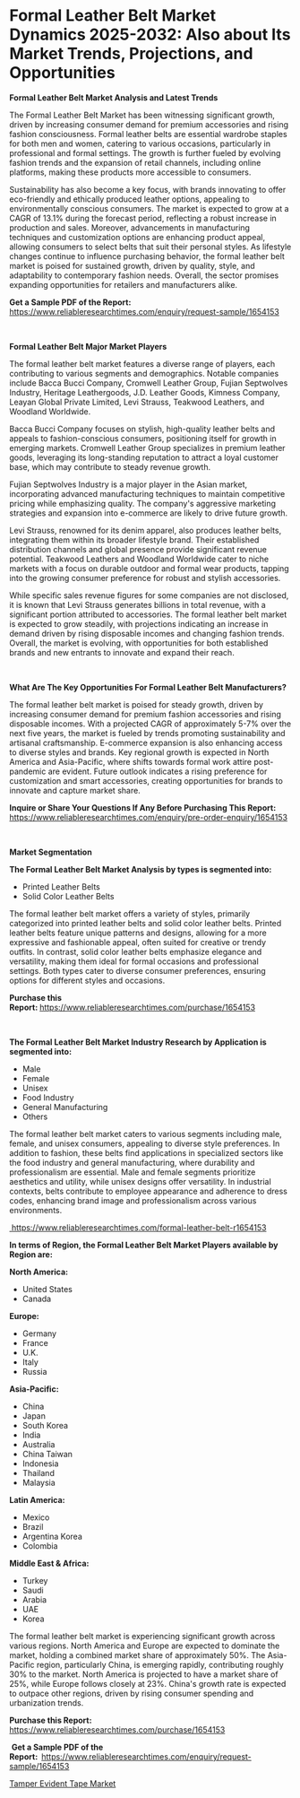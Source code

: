 <p><h1>Formal Leather Belt Market Dynamics 2025-2032: Also about Its Market Trends, Projections, and Opportunities</h1></p><p><strong>Formal Leather Belt Market Analysis and Latest Trends</strong></p>
<p><p>The Formal Leather Belt Market has been witnessing significant growth, driven by increasing consumer demand for premium accessories and rising fashion consciousness. Formal leather belts are essential wardrobe staples for both men and women, catering to various occasions, particularly in professional and formal settings. The growth is further fueled by evolving fashion trends and the expansion of retail channels, including online platforms, making these products more accessible to consumers.</p><p>Sustainability has also become a key focus, with brands innovating to offer eco-friendly and ethically produced leather options, appealing to environmentally conscious consumers. The market is expected to grow at a CAGR of 13.1% during the forecast period, reflecting a robust increase in production and sales. Moreover, advancements in manufacturing techniques and customization options are enhancing product appeal, allowing consumers to select belts that suit their personal styles. As lifestyle changes continue to influence purchasing behavior, the formal leather belt market is poised for sustained growth, driven by quality, style, and adaptability to contemporary fashion needs. Overall, the sector promises expanding opportunities for retailers and manufacturers alike.</p></p>
<p><strong>Get a Sample PDF of the Report:&nbsp;</strong> <a href="https://www.reliableresearchtimes.com/enquiry/request-sample/1654153?utm_campaign=2204&utm_medium=2&utm_source=Github&utm_content=ia&utm_term=08022025&utm_id=formal-leather-belt">https://www.reliableresearchtimes.com/enquiry/request-sample/1654153</a></p>
<p>&nbsp;</p>
<p><strong>Formal Leather Belt Major Market Players</strong></p>
<p><p>The formal leather belt market features a diverse range of players, each contributing to various segments and demographics. Notable companies include Bacca Bucci Company, Cromwell Leather Group, Fujian Septwolves Industry, Heritage Leathergoods, J.D. Leather Goods, Kimness Company, Leayan Global Private Limited, Levi Strauss, Teakwood Leathers, and Woodland Worldwide.</p><p>Bacca Bucci Company focuses on stylish, high-quality leather belts and appeals to fashion-conscious consumers, positioning itself for growth in emerging markets. Cromwell Leather Group specializes in premium leather goods, leveraging its long-standing reputation to attract a loyal customer base, which may contribute to steady revenue growth.</p><p>Fujian Septwolves Industry is a major player in the Asian market, incorporating advanced manufacturing techniques to maintain competitive pricing while emphasizing quality. The company's aggressive marketing strategies and expansion into e-commerce are likely to drive future growth.</p><p>Levi Strauss, renowned for its denim apparel, also produces leather belts, integrating them within its broader lifestyle brand. Their established distribution channels and global presence provide significant revenue potential. Teakwood Leathers and Woodland Worldwide cater to niche markets with a focus on durable outdoor and formal wear products, tapping into the growing consumer preference for robust and stylish accessories.</p><p>While specific sales revenue figures for some companies are not disclosed, it is known that Levi Strauss generates billions in total revenue, with a significant portion attributed to accessories. The formal leather belt market is expected to grow steadily, with projections indicating an increase in demand driven by rising disposable incomes and changing fashion trends. Overall, the market is evolving, with opportunities for both established brands and new entrants to innovate and expand their reach.</p></p>
<p>&nbsp;</p>
<p><strong>What Are The Key Opportunities For Formal Leather Belt Manufacturers?</strong></p>
<p><p>The formal leather belt market is poised for steady growth, driven by increasing consumer demand for premium fashion accessories and rising disposable incomes. With a projected CAGR of approximately 5-7% over the next five years, the market is fueled by trends promoting sustainability and artisanal craftsmanship. E-commerce expansion is also enhancing access to diverse styles and brands. Key regional growth is expected in North America and Asia-Pacific, where shifts towards formal work attire post-pandemic are evident. Future outlook indicates a rising preference for customization and smart accessories, creating opportunities for brands to innovate and capture market share.</p></p>
<p><strong>Inquire or Share Your Questions If Any Before Purchasing This Report:</strong> <a href="https://www.reliableresearchtimes.com/enquiry/pre-order-enquiry/1654153?utm_campaign=2204&utm_medium=2&utm_source=Github&utm_content=ia&utm_term=08022025&utm_id=formal-leather-belt">https://www.reliableresearchtimes.com/enquiry/pre-order-enquiry/1654153</a></p>
<p>&nbsp;</p>
<p><strong>Market Segmentation</strong></p>
<p><strong>The Formal Leather Belt Market Analysis by types is segmented into:</strong></p>
<p><ul><li>Printed Leather Belts</li><li>Solid Color Leather Belts</li></ul></p>
<p><p>The formal leather belt market offers a variety of styles, primarily categorized into printed leather belts and solid color leather belts. Printed leather belts feature unique patterns and designs, allowing for a more expressive and fashionable appeal, often suited for creative or trendy outfits. In contrast, solid color leather belts emphasize elegance and versatility, making them ideal for formal occasions and professional settings. Both types cater to diverse consumer preferences, ensuring options for different styles and occasions.</p></p>
<p><strong>Purchase this Report:&nbsp;</strong><a href="https://www.reliableresearchtimes.com/purchase/1654153?utm_campaign=2204&utm_medium=2&utm_source=Github&utm_content=ia&utm_term=08022025&utm_id=formal-leather-belt">https://www.reliableresearchtimes.com/purchase/1654153</a></p>
<p>&nbsp;</p>
<p><strong>The Formal Leather Belt Market Industry Research by Application is segmented into:</strong></p>
<p><ul><li>Male</li><li>Female</li><li>Unisex</li><li>Food Industry</li><li>General Manufacturing</li><li>Others</li></ul></p>
<p><p>The formal leather belt market caters to various segments including male, female, and unisex consumers, appealing to diverse style preferences. In addition to fashion, these belts find applications in specialized sectors like the food industry and general manufacturing, where durability and professionalism are essential. Male and female segments prioritize aesthetics and utility, while unisex designs offer versatility. In industrial contexts, belts contribute to employee appearance and adherence to dress codes, enhancing brand image and professionalism across various environments.</p></p>
<p><a href="https://www.reliableresearchtimes.com/formal-leather-belt-r1654153?utm_campaign=2204&utm_medium=2&utm_source=Github&utm_content=ia&utm_term=08022025&utm_id=formal-leather-belt">&nbsp;https://www.reliableresearchtimes.com/formal-leather-belt-r1654153</a></p>
<p><strong>In terms of Region, the Formal Leather Belt Market Players available by Region are:</strong></p>
<p>
    <p> <strong> North America: </strong>
        <ul>
            <li>United States</li>
            <li>Canada</li>
        </ul>
        </p> 
    <p> <strong> Europe: </strong>
        <ul>
            <li>Germany</li>
            <li>France</li>
            <li>U.K.</li>
            <li>Italy</li>
            <li>Russia</li>
        </ul>
        </p> 
    <p> <strong> Asia-Pacific: </strong>
        <ul>
            <li>China</li>
            <li>Japan</li>
            <li>South Korea</li>
            <li>India</li>
            <li>Australia</li>
            <li>China Taiwan</li>
            <li>Indonesia</li>
            <li>Thailand</li>
            <li>Malaysia</li>
        </ul>
        </p> 
    <p> <strong> Latin America: </strong>
        <ul>
            <li>Mexico</li>
            <li>Brazil</li>
            <li>Argentina Korea</li>
            <li>Colombia</li>
        </ul>
        </p> 
    <p> <strong> Middle East & Africa: </strong>
        <ul>
            <li>Turkey</li>
            <li>Saudi</li>
            <li>Arabia</li>
            <li>UAE</li>
            <li>Korea</li>
        </ul>
    </p>
    </p>
<p><p>The formal leather belt market is experiencing significant growth across various regions. North America and Europe are expected to dominate the market, holding a combined market share of approximately 50%. The Asia-Pacific region, particularly China, is emerging rapidly, contributing roughly 30% to the market. North America is projected to have a market share of 25%, while Europe follows closely at 23%. China's growth rate is expected to outpace other regions, driven by rising consumer spending and urbanization trends.</p></p>
<p><strong>Purchase this Report: </strong><a href="https://www.reliableresearchtimes.com/purchase/1654153?utm_campaign=2204&utm_medium=2&utm_source=Github&utm_content=ia&utm_term=08022025&utm_id=formal-leather-belt">https://www.reliableresearchtimes.com/purchase/1654153</a></p>
<p>&nbsp;<strong>Get a Sample PDF of the Report:&nbsp;&nbsp;</strong><a href="https://www.reliableresearchtimes.com/enquiry/request-sample/1654153?utm_campaign=2204&utm_medium=2&utm_source=Github&utm_content=ia&utm_term=08022025&utm_id=formal-leather-belt">https://www.reliableresearchtimes.com/enquiry/request-sample/1654153</a></p>
<p><strong></strong></p>
<p><p><a href="https://github.com/tambraunrue691969/Market-Research-Report-List-1/blob/main/tamper-evident-tape-market.md?utm_campaign=2204&utm_medium=2&utm_source=Github&utm_content=ia&utm_term=08022025&utm_id=formal-leather-belt">Tamper Evident Tape Market</a></p></p>